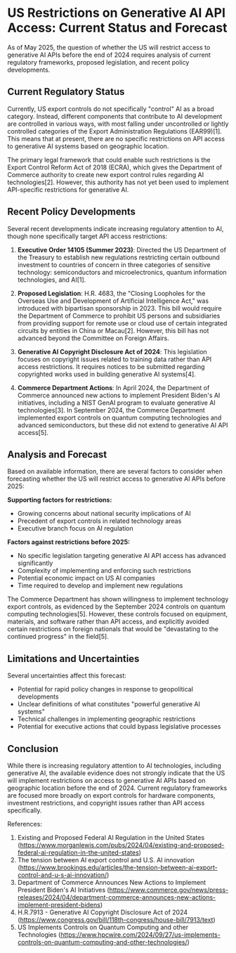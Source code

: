 # US Restrictions on Generative AI API Access: Current Status and Forecast

As of May 2025, the question of whether the US will restrict access to generative AI APIs before the end of 2024 requires analysis of current regulatory frameworks, proposed legislation, and recent policy developments.

## Current Regulatory Status

Currently, US export controls do not specifically "control" AI as a broad category. Instead, different components that contribute to AI development are controlled in various ways, with most falling under uncontrolled or lightly controlled categories of the Export Administration Regulations (EAR99)[1]. This means that at present, there are no specific restrictions on API access to generative AI systems based on geographic location.

The primary legal framework that could enable such restrictions is the Export Control Reform Act of 2018 (ECRA), which gives the Department of Commerce authority to create new export control rules regarding AI technologies[2]. However, this authority has not yet been used to implement API-specific restrictions for generative AI.

## Recent Policy Developments

Several recent developments indicate increasing regulatory attention to AI, though none specifically target API access restrictions:

1. **Executive Order 14105 (Summer 2023)**: Directed the US Department of the Treasury to establish new regulations restricting certain outbound investment to countries of concern in three categories of sensitive technology: semiconductors and microelectronics, quantum information technologies, and AI[1].

2. **Proposed Legislation**: H.R. 4683, the "Closing Loopholes for the Overseas Use and Development of Artificial Intelligence Act," was introduced with bipartisan sponsorship in 2023. This bill would require the Department of Commerce to prohibit US persons and subsidiaries from providing support for remote use or cloud use of certain integrated circuits by entities in China or Macau[2]. However, this bill has not advanced beyond the Committee on Foreign Affairs.

3. **Generative AI Copyright Disclosure Act of 2024**: This legislation focuses on copyright issues related to training data rather than API access restrictions. It requires notices to be submitted regarding copyrighted works used in building generative AI systems[4].

4. **Commerce Department Actions**: In April 2024, the Department of Commerce announced new actions to implement President Biden's AI initiatives, including a NIST GenAI program to evaluate generative AI technologies[3]. In September 2024, the Commerce Department implemented export controls on quantum computing technologies and advanced semiconductors, but these did not extend to generative AI API access[5].

## Analysis and Forecast

Based on available information, there are several factors to consider when forecasting whether the US will restrict access to generative AI APIs before 2025:

**Supporting factors for restrictions:**
- Growing concerns about national security implications of AI
- Precedent of export controls in related technology areas
- Executive branch focus on AI regulation

**Factors against restrictions before 2025:**
- No specific legislation targeting generative AI API access has advanced significantly
- Complexity of implementing and enforcing such restrictions
- Potential economic impact on US AI companies
- Time required to develop and implement new regulations

The Commerce Department has shown willingness to implement technology export controls, as evidenced by the September 2024 controls on quantum computing technologies[5]. However, these controls focused on equipment, materials, and software rather than API access, and explicitly avoided certain restrictions on foreign nationals that would be "devastating to the continued progress" in the field[5].

## Limitations and Uncertainties

Several uncertainties affect this forecast:
- Potential for rapid policy changes in response to geopolitical developments
- Unclear definitions of what constitutes "powerful generative AI systems"
- Technical challenges in implementing geographic restrictions
- Potential for executive actions that could bypass legislative processes

## Conclusion

While there is increasing regulatory attention to AI technologies, including generative AI, the available evidence does not strongly indicate that the US will implement restrictions on access to generative AI APIs based on geographic location before the end of 2024. Current regulatory frameworks are focused more broadly on export controls for hardware components, investment restrictions, and copyright issues rather than API access specifically.

References:
1. Existing and Proposed Federal AI Regulation in the United States (https://www.morganlewis.com/pubs/2024/04/existing-and-proposed-federal-ai-regulation-in-the-united-states)
2. The tension between AI export control and U.S. AI innovation (https://www.brookings.edu/articles/the-tension-between-ai-export-control-and-u-s-ai-innovation/)
3. Department of Commerce Announces New Actions to Implement President Biden's AI Initiatives (https://www.commerce.gov/news/press-releases/2024/04/department-commerce-announces-new-actions-implement-president-bidens)
4. H.R.7913 - Generative AI Copyright Disclosure Act of 2024 (https://www.congress.gov/bill/118th-congress/house-bill/7913/text)
5. US Implements Controls on Quantum Computing and other Technologies (https://www.hpcwire.com/2024/09/27/us-implements-controls-on-quantum-computing-and-other-technologies/)
